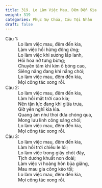 ```yaml
---
title: 319. Lo Làm Việc Mau, Đêm Đến Kìa
weight: 319
categories: Phục Sự Chúa, Cứu Tội Nhân
draft: false
---
```

<dl><dt>Câu 1:</dt><dd data-verse="1">Lo làm việc mau, đêm đến kia, <br/>Làm việc hồi hừng đông ửng; <br/>Lo làm việc khi sương lấp lanh, <br/>Hồi hoa nở tưng bừng; <br/>Chuyên tâm khi kim ô bóng cao, <br/>Siêng năng đang khi nắng chói; <br/>Lo làm việc mau, đêm đến kia, <br/>Mọi công tác xong rồi. </dd><dt>Câu 2:</dt><dd data-verse="2">Lo làm việc mau, đêm đến kia, <br/>Làm hồi mặt trời cao kia; <br/>Nên tận lực đang khi giữa trưa, <br/>Giờ yên nghĩ kia kìa. <br/>Quang âm như thoi đưa chóng qua, <br/>Mong lưu linh công sáng chói; <br/>Lo làm việc mau, đêm đến kia, <br/>Mọi công tác xong rồi. </dd><dt>Câu 3:</dt><dd data-verse="3">Lo làm việc mau, đêm đến kia, <br/>Làm hồi trời chiều le lói; <br/>Lo làm việc trong giây chót đây, <br/>Tịch dương khuất non đoài; <br/>Làm việc vì hoàng hôn bủa giăng, <br/>Mau mau gia công kẻo tối; <br/>Lo làm việc mau, đêm đến kia, <br/>Mọi công tác xong rồi. </dd></dl>